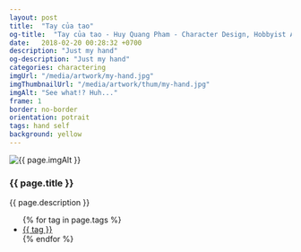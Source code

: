 ```yaml
---
layout: post
title:  "Tay của tao"
og-title:  "Tay của tao - Huy Quang Pham - Character Design, Hobbyist Artist"
date:   2018-02-20 00:28:32 +0700
description: "Just my hand"
og-description: "Just my hand"
categories: charactering
imgUrl: "/media/artwork/my-hand.jpg"
imgThumbnailUrl: "/media/artwork/thum/my-hand.jpg"
imgAlt: "See what!? Huh..."
frame: 1
border: no-border
orientation: potrait
tags: hand self
background: yellow
---
```

<article class="content">
  <div class="wrapper wrapper-img">
    <img id="c" class="pic {{ if page.frame }} {{ "pic-frame" }} {{ endif }}" src="{{ page.imgUrl | absolute_url }}" alt="{{ page.imgAlt }}" style="background-color: {{ page.background }}" />
  </div>
  <h3 class="title">{{ page.title }}</h3>
  <p class="des">{{ page.description }}</p>
  <ul class="tags">
    {% for tag in page.tags %}
      <li><a href="#">{{ tag }}</a></li>
    {% endfor %}
  </ul>
</article>
